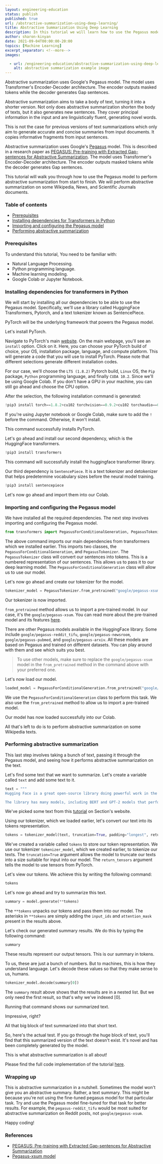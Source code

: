 ```yaml
---
layout: engineering-education
status: publish
published: true
url: /abstractive-summarization-using-deep-learning/
title: Abstractive Summarization Using Deep Learning
description: In this tutorial we will learn how to use the Pegasus model to perform abstractive summarization from start to finish.
author: sharon-kinyan
date: 2021-09-04T00:00:00-20:00
topics: [Machine Learning]
excerpt_separator: <!--more-->
images:

  - url: /engineering-education/abstractive-summarization-using-deep-learning/hero.png
    alt: abstractive summarization example image 
---
```


Abstractive summarization uses Google's Pegasus model. The model uses Transformer's Encoder-Decoder architecture. The encoder outputs masked tokens while the decoder generates Gap sentences.
<!--more-->
Abstractive summarization aims to take a body of text, turning it into a shorter version. Not only does abstractive summarization shorten the body of texts, but it also generates new sentences. They cover principal information in the input and are linguistically fluent, generating novel words.

This is not the case for previous versions of text summarizations which only aim to generate accurate and concise summaries from input documents. It copies informative fragments from input sentences.

Abstractive summarization uses Google's [Pegasus](https://huggingface.co/google/pegasus-xsum) model. This is described in a research paper as [PEGASUS: Pre-training with Extracted Gap-sentences for Abstractive Summarization](https://arxiv.org/pdf/1912.08777.pdf). The model uses Transformer's Encoder-Decoder architecture. The encoder outputs masked tokens while the decoder generates Gap sentences.

This tutorial will walk you through how to use the Pegasus model to perform abstractive summarization from start to finish. We will perform abstractive summarization on some Wikipedia, News, and Scientific Journals documents.

### Table of contents
- [Prerequisites](#prerequisites) 
- [Installing dependencies for Transformers in Python](#installing-dependencies-for-transformers-in-python)
- [Importing and configuring the Pegasus model](#importing-and-configuring-the-pegasus-model)
- [Performing abstractive summarization](#performing-abstractive-summarization)

### Prerequisites
To understand this tutorial, You need to be familiar with:
- Natural Language Processing.
- Python programming language.
- Machine learning modeling.
- Google Colab or Jupyter Notebook. 

### Installing dependencies for transformers in Python
We will start by installing all our dependencies to be able to use the Pegasus model. Specifically, we'll use a library called HuggingFace Transformers, Pytorch, and a text tokenizer known as SentencePiece. 

PyTorch will be the underlying framework that powers the Pegasus model.

Let's install PyTorch.

Navigate to PyTorch's main [website](https://pytorch.org/). On the main webpage, you'll see an `install` option. Click on it. Here, you can choose your PyTorch build of choice, your OS, installation package, language, and compute platform. This will generate a code that you will use to install PyTorch. Please note that different selections generate different installation codes.

For our case, we'll choose the `LTS (1.8.2)` Pytorch build, `Linux` OS, the `Pip` package, `Python` programming language, and finally `CUDA 10.2`. Since we'll be using Google Colab. If you don't have a GPU in your machine, you can still go ahead and choose the CPU option.

After the selection, the following installation command is generated:

```python
!pip3 install torch==1.8.2+cu102 torchvision==0.9.2+cu102 torchaudio==0.8.2 -f https://download.pytorch.org/whl/lts/1.8/torch_lts.html
```
If you're using Jupyter notebook or Google Colab, make sure to add the `!` before the command. Otherwise, it won't install.

This command successfully installs PyTorch.

Let's go ahead and install our second dependency, which is the HuggingFace transformers.

```python
!pip3 install transformers
```

This command will successfully install the huggingface transformer library.

Our third dependency is `SentencePiece`. It is a text tokenizer and detokenizer that helps predetermine vocabulary sizes before the neural model training.

```python
!pip3 install sentencepiece
```

Let's now go ahead and import them into our Colab.

### Importing and configuring the Pegasus model
We have installed all the required dependencies. The next step involves importing and configuring the Pegasus model.  

```python
from transformers import PegasusForConditionalGeneration, PegasusTokenizer
```

The above command imports our main dependencies from transformers which we installed earlier. This imports two classes, the `PegasusForConditionalGeneration`, and `PegasusTokenizer`. The `PegasusTokenizer` class will convert our sentences into tokens. This is a numbered representation of our sentences. This allows us to pass it to our deep learning model. The `PegasusForConditionalGeneration` class will allow us to use our model.

Let's now go ahead and create our tokenizer for the model.

```python
tokenizer_model = PegasusTokenizer.from_pretrained("google/pegasus-xsum")
```
Our tokenizer is now imported. 

`from_pretrained` method allows us to import a pre-trained model. In our case, it's the `google/pegasus-xsum`. You can read more about the pre-trained model and its features [here](https://huggingface.co/google/pegasus-xsum).

There are other Pegasus models available in the HuggingFace library. Some include `google/pegasus-reddit_tifu`, `google/pegasus-newsroom`, `google/pegasus-pubmed`, and `google/pegasus-arxiv`. All these models are based on Pegasus and trained on different datasets. You can play around with them and see which suits you best.

> To use other models, make sure to replace the `google/pegasus-xsum` model in the `from_pretrained` method in the command above with your preferred one.

Let's now load our model.

```python
loaded_model = PegasusForConditionalGeneration.from_pretrained("google/pegasus-xsum")
```
We use the `PegasusForConditionalGeneration` class to perform this task. We also use the `from_pretrained` method to allow us to import a pre-trained model.

Our model has now loaded successfully into our Colab.

All that's left to do is to perform abstractive summarization on some Wikipedia texts.

### Performing abstractive summarization 
This last step involves taking a bunch of text, passing it through the Pegasus model, and seeing how it performs abstractive summarization on the text. 

Let's find some text that we want to summarize. Let's create a variable called `text` and add some text to it.

```python
text = """
Hugging Face is a great open-source library doing powerful work in the Natural Language Processing (NLP) space. The library has a bunch of pre-trained models which you can leverage or fine-tune. 

The library has many models, including BERT and GPT-2 models that perform various tasks, but we’ll be leveraging the pre-trained language pipeline for our purpose. Rather than going ahead and training a huge language model such as GPT-2 with 1.5 billion parameters, one can leverage the ML pipeline instead."""
```

We've picked some text from this [tutorial](/engineering-education/building-a-simple-translation-app-using-python-for-beginners/) on Section's website.

Using our tokenizer, which we loaded earlier, let's convert our text into its tokens representation.

```python
tokens = tokenizer_model(text, truncation=True, padding="longest", return_tensors="pt")
```
We've created a variable called `tokens` to store our token representation. We use our tokenizer `tokenizer_model`, which we created earlier, to tokenize our texts. The `truncation=True` argument allows the model to truncate our texts into a size suitable for input into our model. The `return_tensors` argument tells the model to use tensors from PyTorch.

Let's view our tokens. We achieve this by writing the following command:

```python
tokens
```
Let's now go ahead and try to summarize this text.

```python
summary = model.generate(**tokens)
```
The `**tokens` unpacks our tokens and pass them into our model. The asterisks in `**tokens` are simply adding the `input_ids` and `attention_mask` present in the results above. 

Let's check our generated summary results. We do this by typing the following command:

```python
summary
```
These results represent our output tensors. This is our summary in tokens.

To us, these are just a bunch of numbers. But to machines, this is how they understand language. Let's decode these values so that they make sense to us, humans.

```python
tokenizer_model.decode(summary[0])
```
The `summary` result above shows that the results are in a nested list. But we only need the first result, so that's why we've indexed [0].

Running that command shows our summarized text. 

Impressive, right?

All that big block of text summarized into that short text. 

So, here's the actual test. If you go through the huge block of text, you'll find that this summarized version of the text doesn't exist. It's novel and has been completely generated by the model.

This is what abstractive summarization is all about!

Please find the full code implementation of the tutorial [here](https://colab.research.google.com/drive/1jmyj05vzVLN96Q3uNrZZ9o6QM2PLSXj-#scrollTo=4DIofQXEv-pr).

### Wrapping up
This is abstractive summarization in a nutshell. Sometimes the model won't give you an abstractive summary. Rather, a text summary. This might be because you're not using the fine-tuned pegasus model for that particular task. Try and use the Pegasus model fine-tuned for that task for better results. For example, the `pegasus-reddit_tifu` would be most suited for abstractive summarization on Reddit posts, not `google/pegasus-xsum`. 

Happy coding!

### References
- [PEGASUS: Pre-training with Extracted Gap-sentences for Abstractive Summarization](https://arxiv.org/pdf/1912.08777.pdf)
- [Pegasus-xsum model](https://huggingface.co/google/pegasus-xsum)

